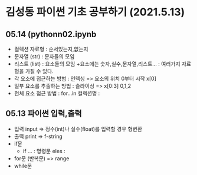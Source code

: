# 김성동 파이썬 기초 공부하기 (2021.5.13)
## 05.14 (pythonn02.ipynb
+ 컬렉션 자료형 : 순서있는지,없는지
+ 문자열 (str) : 문자들의 모임
+ 리스트 (list) : 요소들의 모임
  +요소에는 숫자,실수,문자열,리스트... : 여러가지 자료형을 가질 수 있다.
+ 각 요소에 접근하는 방법 : 인덱싱 => 요소의 위치 0부터 시작 x[0]
+ 일부 요소를 추출하는 방법 : 슬라이싱 => x[0:3] 0,1,2
+ 전체 요소 접근 방법 : for...in 컬렉션명 :    
## 05.13 파이썬 입력,출력
+ 입력 input => 정수(int)나 실수(float)를 입력할 경우 형변환
+ 출력 print => f-string
+ if문
  + if ... : 명령문 eles :
+ for문 (반복문) => range
+ while문
